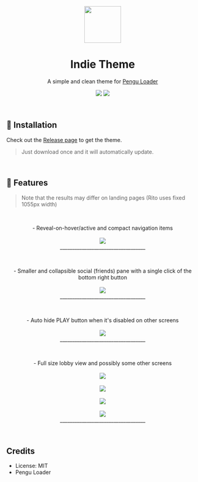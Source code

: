 <p align="cennter">
  <p align="center">
    <img src="https://github.com/user-attachments/assets/53dbd359-69ba-4117-9b80-f579c39d452d" width="96" />
  </p>
  <h1 align="center">Indie Theme</h1>
  <p align="center">
    A simple and clean theme for
      <a href="https://github.com/PenguLoader/PenguLoader" target="_blank">Pengu Loader</a>
  </p>
  <p align="center">
    <img src="https://img.shields.io/npm/v/indie-theme?style=for-the-badge" />
    <img src="https://img.shields.io/npm/d18m/indie-theme?style=for-the-badge" />
  </p>
</p>

<br />

## 🔨 Installation

Check out the [Release page](https://github.com/nomi-san/indie-theme/releases) to get the theme.

> Just download once and it will automatically update.

<br />

## 🚀 Features

> Note that the results may differ on landing pages (Rito uses fixed 1055px width)

<br />

<p align="center">
  - Reveal-on-hover/active and compact navigation items
  <br />
  <br />
  <img src="https://github.com/nomi-san/indie-theme/assets/38210249/96d8066a-ee35-45b9-98fb-2f3e1e4d372b" />
  <br />
  ___________________________________
</p>

<br />

<p align="center">
  - Smaller and collapsible social (friends) pane with a single click of the bottom right button
  <br />
  <br />
  <img src="https://github.com/nomi-san/indie-theme/assets/38210249/74111391-8819-4e8d-b04d-3c5237aee927" />
  <br />
  ___________________________________
</p>

<br />

<p align="center">
  - Auto hide PLAY button when it's disabled on other screens
  <br />
  <br />
  <img src="https://github.com/nomi-san/indie-theme/assets/38210249/8353ac40-1725-4939-87ff-4476a274b6f7" />
  <br />
  ___________________________________
</p>

<br />

<p align="center">
  - Full size lobby view and possibly some other screens
  <br />
  <br />
  <img src="https://github.com/nomi-san/indie-theme/assets/38210249/f492a568-49b2-4c01-a46c-b20be0c6e1ee" />
  <br />
  <br />
  <img src="https://github.com/nomi-san/indie-theme/assets/38210249/6b8b2c3d-1927-467b-99aa-ae1e10f4b69e" />
  <br />
  <br />
  <img src="https://github.com/nomi-san/indie-theme/assets/38210249/a71bcc42-77dc-4745-aba7-769cd2f69b57" />
  <br />
  <br />
  <img src="https://github.com/nomi-san/indie-theme/assets/38210249/39517202-e5d3-428f-acc1-865560e001c9" />
  <br />
  ___________________________________
</p>

<br />

## Credits

- License: MIT
- Pengu Loader
